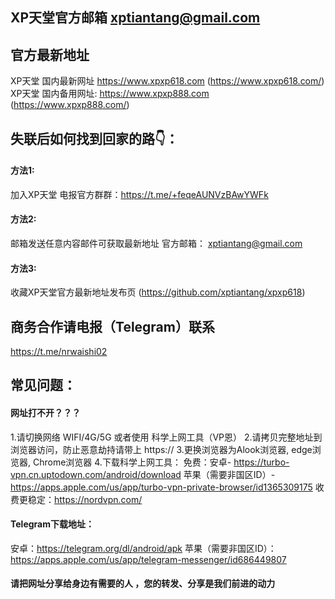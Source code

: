 ## XP天堂官方邮箱 xptiantang@gmail.com
## 官方最新地址
XP天堂 国内最新网址 https://www.xpxp618.com (https://www.xpxp618.com/)
XP天堂 国内备用网址: https://www.xpxp888.com (https://www.xpxp888.com/)

## 失联后如何找到回家的路👇：
#### 方法1:
加入XP天堂 电报官方群群：https://t.me/+feqeAUNVzBAwYWFk
#### 方法2:
邮箱发送任意内容邮件可获取最新地址 官方邮箱： xptiantang@gmail.com
#### 方法3:
收藏XP天堂官方最新地址发布页 (https://github.com/xptiantang/xpxp618)
## 商务合作请电报（Telegram）联系
https://t.me/nrwaishi02

## 常见问题：
#### 网址打不开？？？
1.请切换网络 WIFI/4G/5G 或者使用 科学上网工具（VP恩）
2.请拷贝完整地址到浏览器访问，防止恶意劫持请带上 https://
3.更换浏览器为Alook浏览器, edge浏览器, Chrome浏览器
4.下载科学上网工具：
免费：安卓- https://turbo-vpn.cn.uptodown.com/android/download 
苹果（需要非国区ID）- https://apps.apple.com/us/app/turbo-vpn-private-browser/id1365309175 
收费更稳定：https://nordvpn.com/ 

#### Telegram下载地址：
安卓：https://telegram.org/dl/android/apk
苹果（需要非国区ID）：https://apps.apple.com/us/app/telegram-messenger/id686449807 

#### 请把网址分享给身边有需要的人 ，您的转发、分享是我们前进的动力
